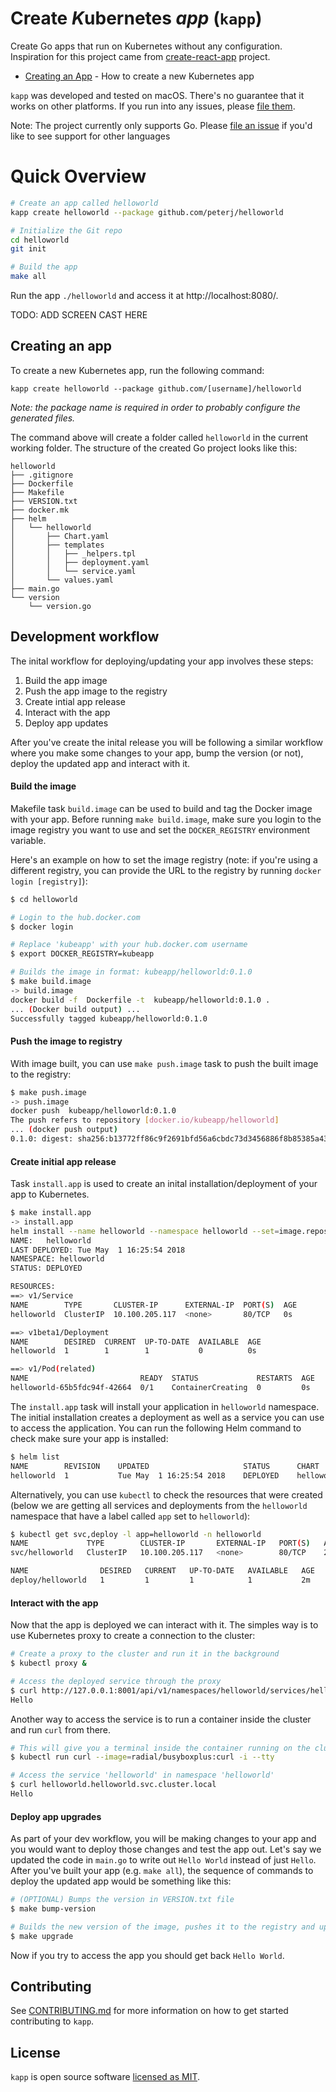 # Create *K*ubernetes _app_ (`kapp`)

Create Go apps that run on Kubernetes without any configuration. Inspiration for
this project came from
[create-react-app](https://github.com/facebook/create-react-app) project.

*   [Creating an App](#creating-an-app) - How to create a new Kubernetes app

`kapp` was developed and tested on macOS. There's no guarantee that it works on
other platforms. If you run into any issues, please
[file them](https://github.com/peterj/kapp/issues/new).

Note: The project currently only supports Go. Please
[file an issue](https://github.com/peterj/kapp/issues/new) if you'd like to see
support for other languages

# Quick Overview

```bash
# Create an app called helloworld
kapp create helloworld --package github.com/peterj/helloworld

# Initialize the Git repo
cd helloworld
git init

# Build the app
make all
```

Run the app `./helloworld` and access it at http://localhost:8080/.

TODO: ADD SCREEN CAST HERE

## Creating an app

To create a new Kubernetes app, run the following command:

```
kapp create helloworld --package github.com/[username]/helloworld
```

_Note: the package name is required in order to probably configure the generated
files._

The command above will create a folder called `helloworld` in the current
working folder. The structure of the created Go project looks like this:

```
helloworld
├── .gitignore
├── Dockerfile
├── Makefile
├── VERSION.txt
├── docker.mk
├── helm
│   └── helloworld
│       ├── Chart.yaml
│       ├── templates
│       │   ├── _helpers.tpl
│       │   ├── deployment.yaml
│       │   └── service.yaml
│       └── values.yaml
├── main.go
└── version
    └── version.go
```

## Development workflow

The inital workflow for deploying/updating your app involves these steps:

1.  Build the app image
2.  Push the app image to the registry
3.  Create intial app release
4.  Interact with the app
5.  Deploy app updates

After you've create the inital release you will be following a similar workflow
where you make some changes to your app, bump the version (or not), deploy the
updated app and interact with it.

#### Build the image

Makefile task `build.image` can be used to build and tag the Docker image with
your app. Before running `make build.image`, make sure you login to the image
registry you want to use and set the `DOCKER_REGISTRY` environment variable.

Here's an example on how to set the image registry (note: if you're using a
different registry, you can provide the URL to the registry by running
`docker login [registry]`):

```bash
$ cd helloworld

# Login to the hub.docker.com
$ docker login

# Replace 'kubeapp' with your hub.docker.com username
$ export DOCKER_REGISTRY=kubeapp

# Builds the image in format: kubeapp/helloworld:0.1.0
$ make build.image
-> build.image
docker build -f  Dockerfile -t  kubeapp/helloworld:0.1.0 .
... (Docker build output) ...
Successfully tagged kubeapp/helloworld:0.1.0
```

#### Push the image to registry

With image built, you can use `make push.image` task to push the built image to
the registry:

```bash
$ make push.image
-> push.image
docker push  kubeapp/helloworld:0.1.0
The push refers to repository [docker.io/kubeapp/helloworld]
... (docker push output)
0.1.0: digest: sha256:b13772ff86c9f2691bfd56a6cbdc73d3456886f8b85385a43699706f0471c866 size: 1156
```

#### Create initial app release

Task `install.app` is used to create an inital installation/deployment of your
app to Kubernetes.

```bash
$ make install.app
-> install.app
helm install --name helloworld --namespace helloworld --set=image.repository=kubeapp/helloworld --set=image.tag=0.1.0 helm/helloworld
NAME:   helloworld
LAST DEPLOYED: Tue May  1 16:25:54 2018
NAMESPACE: helloworld
STATUS: DEPLOYED

RESOURCES:
==> v1/Service
NAME        TYPE       CLUSTER-IP      EXTERNAL-IP  PORT(S)  AGE
helloworld  ClusterIP  10.100.205.117  <none>       80/TCP   0s

==> v1beta1/Deployment
NAME        DESIRED  CURRENT  UP-TO-DATE  AVAILABLE  AGE
helloworld  1        1        1           0          0s

==> v1/Pod(related)
NAME                         READY  STATUS             RESTARTS  AGE
helloworld-65b5fdc94f-42664  0/1    ContainerCreating  0         0s
```

The `install.app` task will install your application in `helloworld` namespace.
The initial installation creates a deployment as well as a service you can use
to access the application. You can run the following Helm command to check make
sure your app is installed:

```bash
$ helm list
NAME      	REVISION	UPDATED                 	STATUS  	CHART           	NAMESPACE
helloworld	1       	Tue May  1 16:25:54 2018	DEPLOYED	helloworld-0.1.0	helloworld
```

Alternatively, you can use `kubectl` to check the resources that were created
(below we are getting all services and deployments from the `helloworld`
namespace that have a label called `app` set to `helloworld`):

```bash
$ kubectl get svc,deploy -l app=helloworld -n helloworld
NAME             TYPE        CLUSTER-IP       EXTERNAL-IP   PORT(S)   AGE
svc/helloworld   ClusterIP   10.100.205.117   <none>        80/TCP    2m

NAME                DESIRED   CURRENT   UP-TO-DATE   AVAILABLE   AGE
deploy/helloworld   1         1         1            1           2m
```

#### Interact with the app

Now that the app is deployed we can interact with it. The simples way is to use
Kubernetes proxy to create a connection to the cluster:

```bash
# Create a proxy to the cluster and run it in the background
$ kubectl proxy &

# Access the deployed service through the proxy
$ curl http://127.0.0.1:8001/api/v1/namespaces/helloworld/services/helloworld:http/proxy/
Hello
```

Another way to access the service is to run a container inside the cluster and
run `curl` from there.

```bash
# This will give you a terminal inside the container running on the cluster
$ kubectl run curl --image=radial/busyboxplus:curl -i --tty

# Access the service 'helloworld' in namespace 'helloworld'
$ curl helloworld.helloworld.svc.cluster.local
Hello
```

#### Deploy app upgrades

As part of your dev workflow, you will be making changes to your app and you
would want to deploy those changes and test the app out. Let's say we updated
the code in `main.go` to write out `Hello World` instead of just `Hello`. After
you've built your app (e.g. `make all`), the sequence of commands to deploy the
updated app would be something like this:

```bash
# (OPTIONAL) Bumps the version in VERSION.txt file
$ make bump-version

# Builds the new version of the image, pushes it to the registry and upgrades the app
$ make upgrade
```

Now if you try to access the app you should get back `Hello World`.

## Contributing

See [CONTRIBUTING.md](CONTRIBUTING.md) for more information on how to get
started contributing to `kapp`.

## License

`kapp` is open source software [licensed as MIT](LICENSE).
